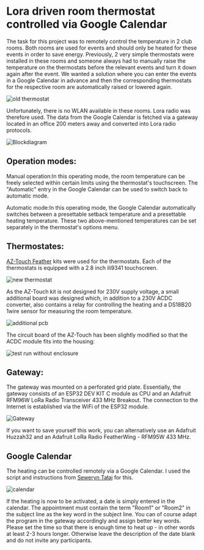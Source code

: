 # Lora driven room thermostat controlled via Google Calendar

The task for this project was to remotely control the temperature in 2 club rooms. Both rooms are used for events and should only be heated for these events in order to save energy. Previously, 2 very simple thermostats were installed in these rooms and someone always had to manually raise the temperature on the thermostats before the relevant events and turn it down again after the event. We wanted a solution where you can enter the events in a Google Calendar in advance and then the corresponding thermostats for the respective room are automatically raised or lowered again.

![old thermostat](https://hackster.imgix.net/uploads/attachments/1700248/old_thermostat_Nz5WsYpbOr.jpg?auto=compress%2Cformat&w=740&h=555&fit=max)

Unfortunately, there is no WLAN available in these rooms. Lora radio was therefore used. The data from the Google Calendar is fetched via a gateway located in an office 200 meters away and converted into Lora radio protocols.

![Blockdiagram](https://cdn.hackaday.io/images/5423011711733784854.jpg)

## Operation modes:

Manual operation:In this operating mode, the room temperature can be freely selected within certain limits using the thermostat's touchscreen. The "Automatic" entry in the Google Calendar can be used to switch back to automatic mode.

Automatic mode:In this operating mode, the Google Calendar automatically switches between a presettable setback temperature and a presettable heating temperature. These two above-mentioned temperatures can be set separately in the thermostat's options menu.

## Thermostates:

[AZ-Touch Feather](https://www.hwhardsoft.de/english/projects/az-touch-feather/) kits were used for the thermostats. Each of the thermostats is equipped with a 2.8 inch ili9341 touchscreen.

![new thermostat](https://cdn.hackaday.io/images/2816151711734590566.jpg)

As the AZ-Touch kit is not designed for 230V supply voltage, a small additional board was designed which, in addition to a 230V ACDC converter, also contains a relay for controlling the heating and a DS18B20 1wire sensor for measuring the room temperature.

![additional pcb](https://cdn.hackaday.io/images/3035021711734909985.jpg)

The circuit board of the AZ-Touch has been slightly modified so that the ACDC module fits into the housing:

![test run without enclosure](https://cdn.hackaday.io/images/5410221711737920500.jpg)

## Gateway:
The gateway was mounted on a perforated grid plate. Essentially, the gateway consists of an ESP32 DEV KIT C module as CPU and an Adafruit RFM96W LoRa Radio Transceiver 433 MHz Breakout. The connection to the Internet is established via the WiFi of the ESP32 module.

![Gateway](https://cdn.hackaday.io/images/180671711738295464.jpg)

If you want to save yourself this work, you can alternatively use an Adafruit Huzzah32 and an Adafruit LoRa Radio FeatherWing - RFM95W 433 MHz.

## Google Calendar
The heating can be controlled remotely via a Google Calendar. I used the script and instructions from [Seweryn Tałaj](https://github.com/seweryntalaj/Google-Calendar-with-Node-MCU) for this.

![calendar](https://hackster.imgix.net/uploads/attachments/1700816/grafik_g12jCfeUc6.png?auto=compress%2Cformat&w=740&h=555&fit=max)

If the heating is now to be activated, a date is simply entered in the calendar. The appointment must contain the term "Room1" or "Room2" in the subject line as the key word in the subject line. You can of course adapt the program in the gateway accordingly and assign better key words. Please set the time so that there is enough time to heat up - in other words at least 2-3 hours longer. Otherwise leave the description of the date blank and do not invite any participants.


